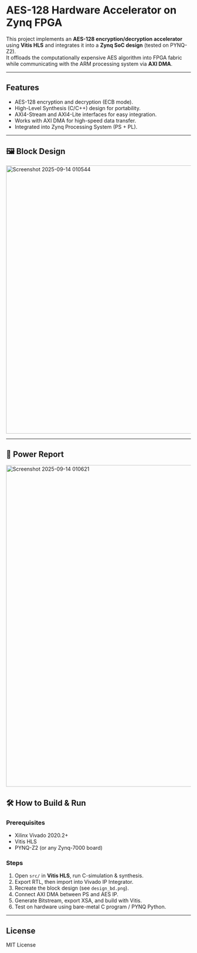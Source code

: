 # AES-128 Hardware Accelerator on Zynq FPGA

This project implements an **AES-128 encryption/decryption accelerator** using **Vitis HLS** and integrates it into a **Zynq SoC design** (tested on PYNQ-Z2).  
It offloads the computationally expensive AES algorithm into FPGA fabric while communicating with the ARM processing system via **AXI DMA**.

---

##  Features
- AES-128 encryption and decryption (ECB mode).
- High-Level Synthesis (C/C++) design for portability.
- AXI4-Stream and AXI4-Lite interfaces for easy integration.
- Works with AXI DMA for high-speed data transfer.
- Integrated into Zynq Processing System (PS + PL).



---

## 🖼 Block Design
<img width="1551" height="732" alt="Screenshot 2025-09-14 010544" src="https://github.com/user-attachments/assets/1844961e-040d-4706-b93f-e9fb44a9c438" />


---

## 🔋 Power Report
<img width="1486" height="878" alt="Screenshot 2025-09-14 010621" src="https://github.com/user-attachments/assets/3fef738c-7047-4d65-a5ee-a7c585a9e0ee" />



## 🛠️ How to Build & Run
### Prerequisites
- Xilinx Vivado 2020.2+
- Vitis HLS
- PYNQ-Z2 (or any Zynq-7000 board)

### Steps
1. Open `src/` in **Vitis HLS**, run C-simulation & synthesis.
2. Export RTL, then import into Vivado IP Integrator.
3. Recreate the block design (see `design_bd.png`).
4. Connect AXI DMA between PS and AES IP.
5. Generate Bitstream, export XSA, and build with Vitis.
6. Test on hardware using bare-metal C program / PYNQ Python.

---

##  License
MIT License

